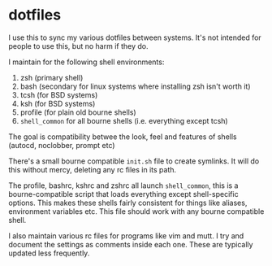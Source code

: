 # dotfiles
I use this to sync my various dotfiles between systems. It's not intended for people to use this, but no harm if they do.

I maintain for the following shell environments:

1. zsh (primary shell)
2. bash (secondary for linux systems where installing zsh isn't worth it)
3. tcsh (for BSD systems)
4. ksh (for BSD systems)
5. profile (for plain old bourne shells)
6. ```shell_common``` for all bourne shells (i.e. everything except tcsh)

The goal is compatibility betwee the look, feel and features of shells (autocd, noclobber, prompt etc)

There's a small bourne compatible `init.sh` file to create symlinks. It will do this without mercy, deleting any rc files in its path.

The profile, bashrc, kshrc and zshrc all launch ```shell_common```, this is a bourne-compatible script that loads everything except shell-specific options. This makes these shells fairly consistent for things like aliases, environment variables etc. This file should work with any bourne compatible shell.

I also maintain various rc files for programs like vim and mutt. I try and document the settings as comments inside each one. These are typically updated less frequently.
